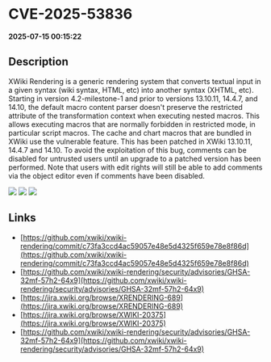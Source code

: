 # CVE-2025-53836

**2025-07-15 00:15:22**

## Description
XWiki Rendering is a generic rendering system that converts textual input in a given syntax (wiki syntax, HTML, etc) into another syntax (XHTML, etc). Starting in version 4.2-milestone-1 and prior to versions 13.10.11, 14.4.7, and 14.10, the default macro content parser doesn't preserve the restricted attribute of the transformation context when executing nested macros. This allows executing macros that are normally forbidden in restricted mode, in particular script macros. The cache and chart macros that are bundled in XWiki use the vulnerable feature. This has been patched in XWiki 13.10.11, 14.4.7 and 14.10. To avoid the exploitation of this bug, comments can be disabled for untrusted users until an upgrade to a patched version has been performed. Note that users with edit rights will still be able to add comments via the object editor even if comments have been disabled.

![](https://img.shields.io/static/v1?label=Score&message=9.9&color=red)
![](https://img.shields.io/static/v1?label=Severity&message=CRITICAL&color=red)
![](https://img.shields.io/static/v1?label=CWE&message=RCE&color=green)

## Links
- [https://github.com/xwiki/xwiki-rendering/commit/c73fa3ccd4ac59057e48e5d4325f659e78e8f86d](https://github.com/xwiki/xwiki-rendering/commit/c73fa3ccd4ac59057e48e5d4325f659e78e8f86d)
- [https://github.com/xwiki/xwiki-rendering/security/advisories/GHSA-32mf-57h2-64x9](https://github.com/xwiki/xwiki-rendering/security/advisories/GHSA-32mf-57h2-64x9)
- [https://jira.xwiki.org/browse/XRENDERING-689](https://jira.xwiki.org/browse/XRENDERING-689)
- [https://jira.xwiki.org/browse/XWIKI-20375](https://jira.xwiki.org/browse/XWIKI-20375)
- [https://github.com/xwiki/xwiki-rendering/security/advisories/GHSA-32mf-57h2-64x9](https://github.com/xwiki/xwiki-rendering/security/advisories/GHSA-32mf-57h2-64x9)
